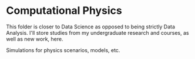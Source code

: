# Computational Physics

This folder is closer to Data Science as opposed to being strictly Data Analysis. I'll store studies from my undergraduate research and courses, as well as new work, here. 

Simulations for physics scenarios, models, etc. 
